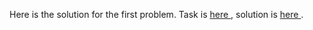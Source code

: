 Here is the solution for the first problem.
Task is <a href="problem-1/116396.pdf"> here </a>, solution is <a href="problem-1/problem-1/source.c"> here </a>.
